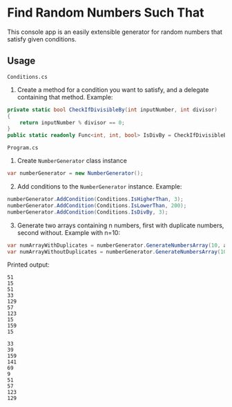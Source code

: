 # Find Random Numbers Such That
This console app is an easily extensible generator for random numbers that satisfy given conditions.

## Usage
`Conditions.cs`
1. Create a method for a condition you want to satisfy, and a delegate containing that method. Example:
```csharp
private static bool CheckIfDivisibleBy(int inputNumber, int divisor)
{
    return inputNumber % divisor == 0;
}
public static readonly Func<int, int, bool> IsDivBy = CheckIfDivisibleBy;
```

`Program.cs`
1. Create `NumberGenerator` class instance

```csharp
var numberGenerator = new NumberGenerator();
```

2. Add conditions to the `NumberGenerator` instance. Example:

```csharp
numberGenerator.AddCondition(Conditions.IsHigherThan, 3);
numberGenerator.AddCondition(Conditions.IsLowerThan, 200);
numberGenerator.AddCondition(Conditions.IsDivBy, 3);
```

3. Generate two arrays containing n numbers, first with duplicate numbers, second without. Example with n=10:

```csharp
var numArrayWithDuplicates = numberGenerator.GenerateNumbersArray(10, allowDuplicates: true);
var numArrayWithoutDuplicates = numberGenerator.GenerateNumbersArray(10, allowDuplicates: false);
```

Printed output:
```
51
15
51
33
129
57
123
15
159
15

33
39
159
141
69
9
51
57
123
129
```